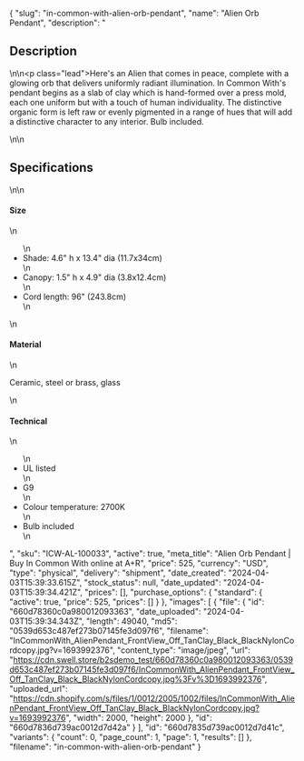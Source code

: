 {
  "slug": "in-common-with-alien-orb-pendant",
  "name": "Alien Orb Pendant",
  "description": "<h2>Description</h2>\n<!-- split -->\n<p class=\"lead\">Here's an Alien that comes in peace, complete with a glowing orb that delivers uniformly radiant illumination. In Common With's pendant begins as a slab of clay which is hand-formed over a press mold, each one uniform but with a touch of human individuality. The distinctive organic form is left raw or evenly pigmented in a range of hues that will add a distinctive character to any interior. Bulb included.</p>\n<!-- split -->\n<h2>Specifications</h2>\n<!-- split -->\n<h4>Size</h4>\n<ul>\n<li>Shade: 4.6\" h x 13.4\" dia (11.7x34cm)</li>\n<li>Canopy: 1.5\" h x 4.9\" dia (3.8x12.4cm)</li>\n<li>Cord length: 96\" (243.8cm)</li>\n</ul>\n<h4>Material</h4>\n<p>Ceramic, steel or brass, glass</p>\n<h4>Technical</h4>\n<ul>\n<li>UL listed</li>\n<li>G9</li>\n<li>Colour temperature: 2700K</li>\n<li>Bulb included</li>\n</ul>",
  "sku": "ICW-AL-100033",
  "active": true,
  "meta_title": "Alien Orb Pendant | Buy In Common With online at A+R",
  "price": 525,
  "currency": "USD",
  "type": "physical",
  "delivery": "shipment",
  "date_created": "2024-04-03T15:39:33.615Z",
  "stock_status": null,
  "date_updated": "2024-04-03T15:39:34.421Z",
  "prices": [],
  "purchase_options": {
    "standard": {
      "active": true,
      "price": 525,
      "prices": []
    }
  },
  "images": [
    {
      "file": {
        "id": "660d78360c0a980012093363",
        "date_uploaded": "2024-04-03T15:39:34.343Z",
        "length": 49040,
        "md5": "0539d653c487ef273b07145fe3d097f6",
        "filename": "InCommonWith_AlienPendant_FrontView_Off_TanClay_Black_BlackNylonCordcopy.jpg?v=1693992376",
        "content_type": "image/jpeg",
        "url": "https://cdn.swell.store/b2sdemo_test/660d78360c0a980012093363/0539d653c487ef273b07145fe3d097f6/InCommonWith_AlienPendant_FrontView_Off_TanClay_Black_BlackNylonCordcopy.jpg%3Fv%3D1693992376",
        "uploaded_url": "https://cdn.shopify.com/s/files/1/0012/2005/1002/files/InCommonWith_AlienPendant_FrontView_Off_TanClay_Black_BlackNylonCordcopy.jpg?v=1693992376",
        "width": 2000,
        "height": 2000
      },
      "id": "660d7836d739ac0012d7d42a"
    }
  ],
  "id": "660d7835d739ac0012d7d41c",
  "variants": {
    "count": 0,
    "page_count": 1,
    "page": 1,
    "results": []
  },
  "filename": "in-common-with-alien-orb-pendant"
}